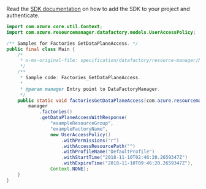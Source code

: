 Read the [SDK documentation](https://github.com/Azure/azure-sdk-for-java/blob/azure-resourcemanager-datafactory_1.0.0-beta.13/sdk/datafactory/azure-resourcemanager-datafactory/README.md) on how to add the SDK to your project and authenticate.

```java
import com.azure.core.util.Context;
import com.azure.resourcemanager.datafactory.models.UserAccessPolicy;

/** Samples for Factories GetDataPlaneAccess. */
public final class Main {
    /*
     * x-ms-original-file: specification/datafactory/resource-manager/Microsoft.DataFactory/stable/2018-06-01/examples/Factories_GetDataPlaneAccess.json
     */
    /**
     * Sample code: Factories_GetDataPlaneAccess.
     *
     * @param manager Entry point to DataFactoryManager.
     */
    public static void factoriesGetDataPlaneAccess(com.azure.resourcemanager.datafactory.DataFactoryManager manager) {
        manager
            .factories()
            .getDataPlaneAccessWithResponse(
                "exampleResourceGroup",
                "exampleFactoryName",
                new UserAccessPolicy()
                    .withPermissions("r")
                    .withAccessResourcePath("")
                    .withProfileName("DefaultProfile")
                    .withStartTime("2018-11-10T02:46:20.2659347Z")
                    .withExpireTime("2018-11-10T09:46:20.2659347Z"),
                Context.NONE);
    }
}
```
